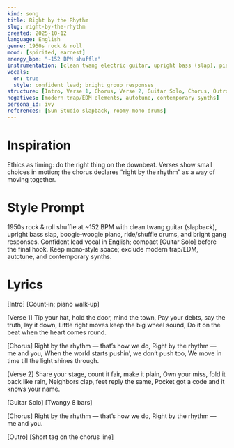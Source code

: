 ```yaml
---
kind: song
title: Right by the Rhythm
slug: right-by-the-rhythm
created: 2025-10-12
language: English
genre: 1950s rock & roll
mood: [spirited, earnest]
energy_bpm: "~152 BPM shuffle"
instrumentation: [clean twang electric guitar, upright bass (slap), piano (boogie‑woogie), drums (ride/shuffle), tenor sax]
vocals:
  on: true
  style: confident lead; bright group responses
structure: [Intro, Verse 1, Chorus, Verse 2, Guitar Solo, Chorus, Outro]
negatives: [modern trap/EDM elements, autotune, contemporary synths]
persona_id: ivy
references: [Sun Studio slapback, roomy mono drums]
---
```


# Inspiration

Ethics as timing: do the right thing on the downbeat. Verses show small choices in motion; the chorus declares “right by the rhythm” as a way of moving together.

# Style Prompt

1950s rock & roll shuffle at ~152 BPM with clean twang guitar (slapback), upright bass slap, boogie‑woogie piano, ride/shuffle drums, and bright gang responses. Confident lead vocal in English; compact [Guitar Solo] before the final hook. Keep mono‑style space; exclude modern trap/EDM, autotune, and contemporary synths.

# Lyrics

[Intro]
[Count‑in; piano walk‑up]

[Verse 1]
Tip your hat, hold the door, mind the town,
Pay your debts, say the truth, lay it down,
Little right moves keep the big wheel sound,
Do it on the beat when the heart comes round.

[Chorus]
Right by the rhythm — that’s how we do,
Right by the rhythm — me and you,
When the world starts pushin’, we don’t push too,
We move in time till the light shines through.

[Verse 2]
Share your stage, count it fair, make it plain,
Own your miss, fold it back like rain,
Neighbors clap, feet reply the same,
Pocket got a code and it knows your name.

[Guitar Solo]
[Twangy 8 bars]

[Chorus]
Right by the rhythm — that’s how we do,
Right by the rhythm — me and you.

[Outro]
[Short tag on the chorus line]

